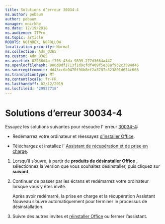 ```yaml
---
title: Solutions d’erreur 30034-4
ms.author: pebaum
author: pebaum
manager: mnirkhe
ms.date: 12/19/2018
ms.audience: ITPro
ms.topic: article
ROBOTS: NOINDEX, NOFOLLOW
localization_priority: Normal
ms.collection: Adm_O365
ms.custom: Adm_O365
ms.assetid: 02266d4a-f703-43da-9899-277d3664a447
ms.openlocfilehash: 880d8df1713f1d9cfdf409f5e38af932c3594d46
ms.sourcegitcommit: dd43cc0a9470f98b8ef2a3787c823801d674c666
ms.translationtype: MT
ms.contentlocale: fr-FR
ms.lasthandoff: 02/12/2019
ms.locfileid: "29927718"
---
```

# <a name="solutions-for-error-30034-4"></a>Solutions d’erreur 30034-4

Essayez les solutions suivantes pour résoudre l' erreur [30034-4](https://support.office.com/article/d5df89a9-0507-4b4c-92f9-22f457e630aa?wt.mc_id=Alchemy_ClientDIA):
  
- Redémarrez votre ordinateur et réessayez [d’installer Office](https://portal.office.com/OLS/MySoftware.aspx).
    
- Téléchargez et installez l' [Assistant de récupération et de prise en charge](https://aka.ms/SARA-OfficeUninstall-Alchemy).
    
1. Lorsqu’il s’ouvre, à partir de **produits de désinstaller Office** , sélectionnez la version que vous souhaitez désinstaller, puis cliquez sur **suivant**. 
    
2. Continuer de passer par les écrans et redémarrez votre ordinateur lorsque vous y êtes invité.
    
    Après avoir redémarré, la prise en charge et la récupération Assistant Nouveau s’ouvre automatiquement pour terminer le processus de désinstallation.
    
3. Suivre des autres invites et [réinstaller Office](https://portal.office.com/OLS/MySoftware.aspx) ou fermer l’assistant. 
    

